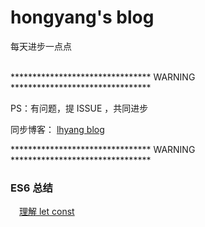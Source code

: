# hongyang's blog
每天进步一点点

<br>
******************************** WARNING ********************************

PS：有问题，提 ISSUE ，共同进步

同步博客： <a href='https://hongyang515.github.io/'>lhyang blog</a>

******************************** WARNING ********************************

### ES6 总结
&emsp;<a href='./es6/let.md'>理解 let const</a>